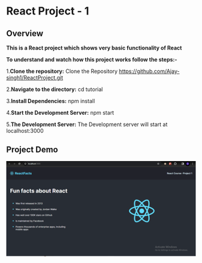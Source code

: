 # React Project - 1

## Overview

<strong>This is a React project which shows very basic functionality of React </strong>

<b>To understand and watch how this project works follow the steps:-</b>

1.**Clone the repository:** Clone the Repository https://github.com/Ajay-singh1/ReactProject.git

2.**Navigate to the directory:** cd tutorial

3.**Install Dependencies:** npm install

4.**Start the Development Server:** npm start

5.**The Development Server:** The Development server will start at localhost:3000

## Project Demo


![React Project](https://github.com/Ajay-singh1/ReactProject/blob/main/ReactProject.PNG)

